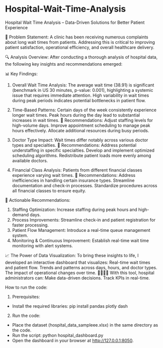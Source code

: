 # Hospital-Wait-Time-Analysis
Hospital Wait Time Analysis – Data-Driven Solutions for Better Patient Experience

🏥 Problem Statement:
A clinic has been receiving numerous complaints about long wait times from patients. Addressing this is critical to improving patient satisfaction, operational efficiency, and overall healthcare delivery.

🔍 Analysis Overview:
After conducting a thorough analysis of hospital data, the following key insights and recommendations emerged:

📊 Key Findings:
1. Overall Wait Time Analysis:
The average wait time (38.91) is significant (benchmark in US 30 minutes, p-value: 0.001), highlighting a systemic issue that requires immediate attention.
High variability in wait times during peak periods indicates potential bottlenecks in patient flow.

2. Time-Based Patterns:
Certain days of the week consistently experience longer wait times.
Peak hours during the day lead to substantial increases in wait times.
🔹 Recommendations:
Adjust staffing levels for high-volume days.
Improve appointment scheduling to manage peak hours effectively.
Allocate additional resources during busy periods.

3. Doctor Type Impact:
Wait times differ notably across various doctor types and specialties.
🔹 Recommendations:
Address potential understaffing in specific specialties.
Develop and implement optimized scheduling algorithms.
Redistribute patient loads more evenly among available doctors.

4. Financial Class Analysis:
Patients from different financial classes experience varying wait times.
🔹 Recommendations:
Address inefficiencies in handling certain insurance types.
Streamline documentation and check-in processes.
Standardize procedures across all financial classes to ensure equity.

🔧 Actionable Recommendations:
1. Staffing Optimization:
Increase staffing during peak hours and high-demand days.
2. Process Improvements: Streamline check-in and patient registration for faster processing.
3. Patient Flow Management: Introduce a real-time queue management system.
4. Monitoring & Continuous Improvement: Establish real-time wait time monitoring with alert systems.

📈 The Power of Data Visualization:
To bring these insights to life, I developed an interactive dashboard that visualizes:
Real-time wait times and patient flow.
Trends and patterns across days, hours, and doctor types.
The impact of operational changes over time.
👨‍⚕️👩‍⚕️ With this tool, hospital administrators can:
Make data-driven decisions.
Track KPIs in real-time.

How to run the code:
1. Prerequisites:
- Install the required libraries: pip install pandas plotly dash

2. Run the code:
- Place the dataset (hospital_data_sampleee.xlsx) in the same directory as the code.
- Run the script: python hospital_dashboard.py
- Open the dashboard in your browser at http://127.0.0.1:8050.
